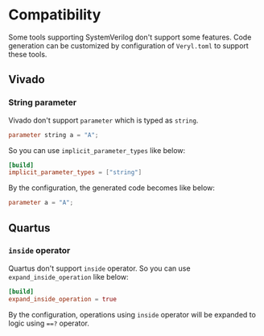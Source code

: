 # Compatibility

Some tools supporting SystemVerilog don't support some features.
Code generation can be customized by configuration of `Veryl.toml` to support these tools.

## Vivado

### String parameter

Vivado don't support `parameter` which is typed as `string`.

```verilog
parameter string a = "A";
```

So you can use `implicit_parameter_types` like below:

```toml
[build]
implicit_parameter_types = ["string"]
```

By the configuration, the generated code becomes like below:

```verilog
parameter a = "A";
```

## Quartus

### `inside` operator

Quartus don't support `inside` operator.
So you can use `expand_inside_operation` like below:

```toml
[build]
expand_inside_operation = true
```

By the configuration, operations using `inside` operator will be expanded to logic using `==?` operator.
